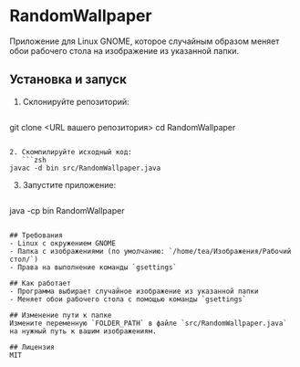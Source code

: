 # RandomWallpaper

Приложение для Linux GNOME, которое случайным образом меняет обои рабочего стола на изображение из указанной папки.

## Установка и запуск

1. Склонируйте репозиторий:
   ```zsh
git clone <URL вашего репозитория>
cd RandomWallpaper
```

2. Скомпилируйте исходный код:
   ```zsh
javac -d bin src/RandomWallpaper.java
```

3. Запустите приложение:
   ```zsh
java -cp bin RandomWallpaper
```

## Требования
- Linux с окружением GNOME
- Папка с изображениями (по умолчанию: `/home/tea/Изображения/Рабочий стол/`)
- Права на выполнение команды `gsettings`

## Как работает
- Программа выбирает случайное изображение из указанной папки
- Меняет обои рабочего стола с помощью команды `gsettings`

## Изменение пути к папке
Измените переменную `FOLDER_PATH` в файле `src/RandomWallpaper.java` на нужный путь к вашим изображениям.

## Лицензия
MIT
